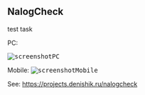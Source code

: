 ## NalogCheck

test task

PC:

<kbd><img alt="screenshotPC" src="https://lh5.googleusercontent.com/ytQeNg71Sfd9Z1BATFhVJFF2LeudGr9RfS03gTegQLMJCONJFVtxzYq4klrE3xF0RGLQY_QFG2RJJkIuva2D=w1920-h953-rw"/></kbd>


Mobile:
<kbd><img alt="screenshotMobile" src="https://lh6.googleusercontent.com/4Xs24VuIryNIBy5PXNfbVCAwjZsyGnK_eyUN4gJmVvgxACHAsh8nTJx6Ntya0iL_ZyrEtth9MEouVDMo2hiu=w560-h953-rw"/></kbd>

See: https://projects.denishik.ru/nalogcheck
